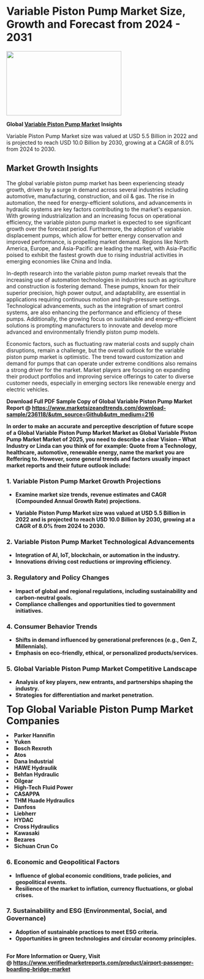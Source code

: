 <H1>Variable Piston Pump Market Size, Growth and Forecast from 2024 - 2031</H1><img class="aligncenter size-medium wp-image-584254" src="https://thirdeyenews.in/wp-content/uploads/2024/09/Global-Market-Research-300x168.jpeg" alt="" width="300" height="168" /><p><strong>Global&nbsp;<a href="https://www.marketsizeandtrends.com/download-sample/236118/&amp;utm_source=Github&utm_medium=216">Variable Piston Pump Market</a> Insights</strong></p><p>Variable Piston Pump Market size was valued at USD 5.5 Billion in 2022 and is projected to reach USD 10.0 Billion by 2030, growing at a CAGR of 8.0% from 2024 to 2030.</p><p><h2>Market Growth Insights</h2> <p>The global variable piston pump market has been experiencing steady growth, driven by a surge in demand across several industries including automotive, manufacturing, construction, and oil & gas. The rise in automation, the need for energy-efficient solutions, and advancements in hydraulic systems are key factors contributing to the market's expansion. With growing industrialization and an increasing focus on operational efficiency, the variable piston pump market is expected to see significant growth over the forecast period. Furthermore, the adoption of variable displacement pumps, which allow for better energy conservation and improved performance, is propelling market demand. Regions like North America, Europe, and Asia-Pacific are leading the market, with Asia-Pacific poised to exhibit the fastest growth due to rising industrial activities in emerging economies like China and India. </p> <p><strong></strong></p> <p>In-depth research into the variable piston pump market reveals that the increasing use of automation technologies in industries such as agriculture and construction is fostering demand. These pumps, known for their superior precision, high power output, and adaptability, are essential in applications requiring continuous motion and high-pressure settings. Technological advancements, such as the integration of smart control systems, are also enhancing the performance and efficiency of these pumps. Additionally, the growing focus on sustainable and energy-efficient solutions is prompting manufacturers to innovate and develop more advanced and environmentally friendly piston pump models.</p> <p>Economic factors, such as fluctuating raw material costs and supply chain disruptions, remain a challenge, but the overall outlook for the variable piston pump market is optimistic. The trend toward customization and demand for pumps that can operate under extreme conditions also remains a strong driver for the market. Market players are focusing on expanding their product portfolios and improving service offerings to cater to diverse customer needs, especially in emerging sectors like renewable energy and electric vehicles.</p> <p><strong></p><p><span class=""><strong>Download Full PDF Sample Copy of Global Variable Piston Pump Market Report</strong> @ <a href="https://www.marketsizeandtrends.com/download-sample/236118/&amp;utm_source=Github&utm_medium=216" target="_blank">https://www.marketsizeandtrends.com/download-sample/236118/&amp;utm_source=Github&utm_medium=216</a></span></p><p>In order to make an accurate and perceptive description of future scope of a Global&nbsp;Variable Piston Pump Market Market as Global&nbsp;Variable Piston Pump Market Market of 2025, you need to describe a clear Vision &ndash; What Industry or Linda can you think of for example: Quote from a Technology, healthcare, automotive, renewable energy, name the market you are Reffering to. However, some general trends and factors usually impact market reports and their future outlook include:</p><h3>1.&nbsp;<strong>Variable Piston Pump Market Growth Projections</strong></h3><ul><li>Examine market size trends, revenue estimates and CAGR (Compounded Annual Growth Rate) projections.</li><li><p>Variable Piston Pump Market size was valued at USD 5.5 Billion in 2022 and is projected to reach USD 10.0 Billion by 2030, growing at a CAGR of 8.0% from 2024 to 2030.</p></li></ul><h3>2.&nbsp;<strong>Variable Piston Pump Market Technological Advancements</strong></h3><ul><li>Integration of AI, IoT, blockchain, or automation in the industry.</li><li>Innovations driving cost reductions or improving efficiency.</li></ul><h3>3.&nbsp;<strong>Regulatory and Policy Changes</strong></h3><ul><li>Impact of global and regional regulations, including sustainability and carbon-neutral goals.</li><li>Compliance challenges and opportunities tied to government initiatives.</li></ul><h3>4.&nbsp;<strong>Consumer Behavior Trends</strong></h3><ul><li>Shifts in demand influenced by generational preferences (e.g., Gen Z, Millennials).</li><li>Emphasis on eco-friendly, ethical, or personalized products/services.</li></ul><h3>5.&nbsp;<strong>Global Variable Piston Pump Market Competitive Landscape</strong></h3><ul><li>Analysis of key players, new entrants, and partnerships shaping the industry.</li><li>Strategies for differentiation and market penetration.</li></ul><p data-pm-slice="1 1 []"><span style="color: inherit; font-family: inherit; font-size: 25px;">Top Global Variable Piston Pump Market Companies</span></p><div class="" data-test-id=""><p><li>Parker Hannifin</li><li> Yuken</li><li> Bosch Rexroth</li><li> Atos</li><li> Dana Industrial</li><li> HAWE Hydraulik</li><li> Behfan Hydraulic</li><li> Oilgear</li><li> High-Tech Fluid Power</li><li> CASAPPA</li><li> THM Huade Hydraulics</li><li> Danfoss</li><li> Liebherr</li><li> HYDAC</li><li> Cross Hydraulics</li><li> Kawasaki</li><li> Bezares</li><li> Sichuan Crun Co</li></p></div><h3>6.&nbsp;<strong>Economic and Geopolitical Factors</strong></h3><ul><li>Influence of global economic conditions, trade policies, and geopolitical events.</li><li>Resilience of the market to inflation, currency fluctuations, or global crises.</li></ul><h3>7.&nbsp;<strong>Sustainability and ESG (Environmental, Social, and Governance)</strong></h3><ul><li>Adoption of sustainable practices to meet ESG criteria.</li><li>Opportunities in green technologies and circular economy principles.</li></ul><h2><strong style="font-size: 14px;">For More Information or Query, Visit @&nbsp;</strong><a style="background-color: #ffffff; font-size: 14px;" href="https://www.marketsizeandtrends.com/report/variable-piston-pump-market/" target="_blank">https://www.verifiedmarketreports.com/product/airport-passenger-boarding-bridge-market</a></h2>
